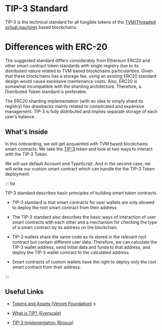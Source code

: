 # TIP-3 Standard

TIP-3 is the technical standard for all fungible tokens of the [TVM(Threaded virtual machine)](https://everkit.org/en/articles/the-virtual-machine-tvm-1) based blockchains.

# Differences with ERC-20

The suggested standard differs considerably from Ethereum ERC20 and other smart contract token standards with single registry due to its distributed nature related to TVM based blockchains particularities. Given that these blockchains has a storage fee, using an existing ERC20 standard design would cause excessive maintenance costs. Also, ERC20 is somewhat incompatible with the sharding architecture. Therefore, a Distributed Token standard is preferable.

The ERC20 sharding implementation (with an idea to simply shard its registry) has drawbacks mainly related to complicated and expansive management. TIP-3 is fully distributed and implies separate storage of each user’s balance.

## What's Inside

In this onboarding, we will get acquainted with TVM based blockchains smart contracts. We take the [TIP-3](https://github.com/broxus/tip3) token and look at two ways to interact with the TIP-3 Token.

We will use default Account and TypeScript. And in the second case, we will write our custom smart contract which can handle the  the TIP-3 Token deployment.


::: tip

TIP-3 standard describes basic principles of building smart token contracts.

- TIP-3 standard is that smart contracts for user wallets are only allowed to deploy the root smart contract from their address

- The TIP-3 standard also describes the basic ways of interaction of user smart contracts with each other and a mechanism for checking the type of a smart contract by its address on the blockchain.

- TIP-3 wallets share the same code as its stored in the relevant root contract but contain different user data. Therefore, we can calculate the TIP-3 wallet address, send initial data and funds to that address, and deploy the TIP-3 wallet contract to the calculated address.

- Smart contracts of custom wallets have the right to deploy only the root smart contract from their address.

:::

## Useful Links

- [Tokens and Assets (Venom Foundation)](https://docs.venom.foundation/learn/tokens-and-assets)
s
- [What is TIP? (Everscale)](https://docs.everscale.network/standard/workflow)

- [TIP-3 Implementation (Broxus)](https://github.com/broxus/tip3)